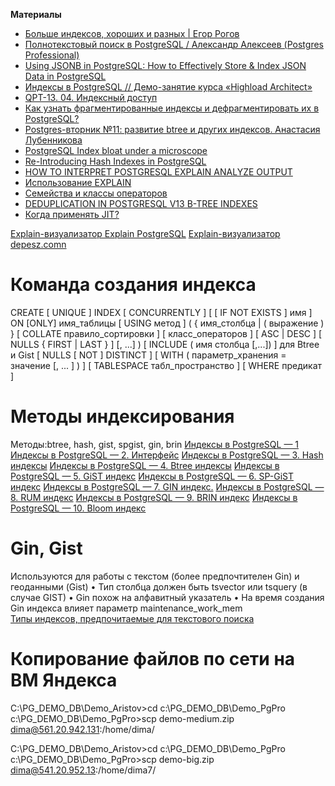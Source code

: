  **Материалы**
* [Больше индексов, хороших и разных | Егор Рогов](https://www.youtube.com/watch?v=Z65Ih3Lj1So&t=1830s)
* [Полнотекстовый поиск в PostgreSQL / Александр Алексеев (Postgres Professional)](https://www.youtube.com/watch?v=5ZATiyvPQ-A&t=687s)
* [Using JSONB in PostgreSQL: How to Effectively Store & Index JSON Data in  PostgreSQL](https://scalegrid.io/blog/using-jsonb-in-postgresql-how-to-effectively-store-index-json-data-in-postgresql/)
* [Индексы в PostgreSQL // Демо-занятие курса «Highload Architect»](https://www.youtube.com/watch?v=oqib1UMa35U)
* [QPT-13. 04. Индексный доступ](https://www.youtube.com/watch?v=iu35dYTchu4)
* [Как узнать фрагментированные индексы и дефрагментировать их в  PostgreSQL?](https://coderoad.ru/52444912/Как-узнать-фрагментированные-индексы-и-дефрагментировать-их-в-PostgreSQL)
* [Postgres-вторник №11: развитие btree и других индексов. Анастасия Лубенникова](https://www.youtube.com/watch?v=gWNyLrUmi0w&t=1s)
* [PostgreSQL Index bloat under a microscope](https://pgeoghegan.blogspot.com/2017/07/postgresql-index-bloat-microscope.html)
* [Re-Introducing Hash Indexes in PostgreSQL](https://hakibenita.com/postgresql-hash-index)
* [HOW TO INTERPRET POSTGRESQL EXPLAIN ANALYZE OUTPUT](https://www.cybertec-postgresql.com/en/how-to-interpret-postgresql-explain-analyze-output/)
* [Использование EXPLAIN](https://runebook.dev/ru/docs/postgresql/using-explain)
* [ Семейства и классы операторов](https://postgrespro.ru/docs/postgrespro/15/indexes-opclass)
* [DEDUPLICATION IN POSTGRESQL V13 B-TREE INDEXES](https://www.cybertec-postgresql.com/en/b-tree-index-deduplication/)
* [Когда применять JIT?](https://postgrespro.ru/docs/postgrespro/16/jit-decision)


[Explain-визуализатор Explain PostgreSQL](https://explain.tensor.ru/)
[Explain-визуализатор depesz.comn](https://explain.depesz.com)


# Команда создания индекса
CREATE [ UNIQUE ] INDEX [ CONCURRENTLY ] [ [ IF NOT EXISTS ] имя ] ON [ONLY] имя_таблицы [ USING метод ]
( { имя_столбца | ( выражение ) } [ COLLATE правило_сортировки ] [ класс_операторов ] [ ASC | DESC ]
[ NULLS { FIRST | LAST } ] [, ...] )
[ INCLUDE ( имя столбца [,...]) ] для Btree и Gist
[ NULLS [ NOT ] DISTINCT ]
[ WITH ( параметр_хранения = значение [, ... ] ) ]
[ TABLESPACE табл_пространство ]
[ WHERE предикат ]
# Методы индексирования 
 Методы:btree, hash, gist, spgist, gin, brin
[Индексы в PostgreSQL — 1](https://habr.com/ru/companies/postgrespro/articles/326096/)
[Индексы в PostgreSQL — 2. Интерфейс](https://habr.com/ru/companies/postgrespro/articles/326106/)
[Индексы в PostgreSQL — 3. Hash индексы](https://habr.com/ru/companies/postgrespro/articles/328280/)
[Индексы в PostgreSQL — 4. Btree индексы](https://habr.com/ru/companies/postgrespro/articles/330544/)
[Индексы в PostgreSQL — 5. GiST индекс](https://habr.com/ru/companies/postgrespro/articles/333878/)
[Индексы в PostgreSQL — 6. SP-GiST индекс](https://habr.com/ru/companies/postgrespro/articles/337502/)
[Индексы в PostgreSQL — 7. GIN индекс.](https://habr.com/ru/company/postgrespro/blog/340978/)
[Индексы в PostgreSQL — 8. RUM индекс](https://habr.com/ru/companies/postgrespro/articles/343488/)
[Индексы в PostgreSQL — 9. BRIN индекс](https://habr.com/ru/companies/postgrespro/articles/346460/)
[Индексы в PostgreSQL — 10. Bloom индекс](https://habr.com/ru/companies/postgrespro/articles/349224/)

 # Gin, Gist
   Используются для работы с текстом (более предпочтителен Gin) и геоданными (Gist)
    • Тип столбца должен быть tsvector или tsquery (в случае GIST)
    • Gin похож на алфавитный указатель
    • На время создания Gin индекса влияет параметр maintenance_work_mem    
    [Типы индексов, предпочитаемые для текстового поиска](https://postgrespro.ru/docs/postgrespro/12/textsearch-indexes)

# Копирование файлов по сети на ВМ Яндекса
C:\PG_DEMO_DB\Demo_Aristov>cd c:\PG_DEMO_DB\Demo_PgPro\
c:\PG_DEMO_DB\Demo_PgPro>scp demo-medium.zip dima@561.20.942.131:/home/dima/

C:\PG_DEMO_DB\Demo_Aristov>cd c:\PG_DEMO_DB\Demo_PgPro\
c:\PG_DEMO_DB\Demo_PgPro>scp demo-big.zip dima@541.20.952.13:/home/dima7/


